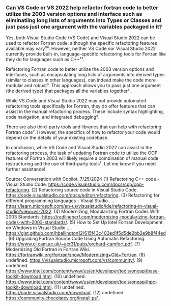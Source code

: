 ### Can VS Code or VS 2022 help refactor fortran code to better utilize the 2003 version options and interface such as eliminatiing long lists of arguments into Types or Classes and just pass just one argument with the variables packaged in it?

Yes, both Visual Studio Code (VS Code) and Visual Studio 2022 can be used to refactor Fortran code, although the specific refactoring features available may vary⁵⁶. However, neither VS Code nor Visual Studio 2022 currently provide built-in, language-specific refactoring tools for Fortran like they do for languages such as C++⁵¹.

Refactoring Fortran code to better utilize the 2003 version options and interfaces, such as encapsulating long lists of arguments into derived types (similar to classes in other languages), can indeed make the code more modular and robust³. This approach allows you to pass just one argument (the derived type) that packages all the variables together³.

While VS Code and Visual Studio 2022 may not provide automated refactoring tools specifically for Fortran, they do offer features that can assist in the manual refactoring process. These include syntax highlighting, code navigation, and integrated debugging².

There are also third-party tools and libraries that can help with refactoring Fortran code⁷. However, the specifics of how to refactor your code would depend on the details of your existing codebase.

In conclusion, while VS Code and Visual Studio 2022 can assist in the refactoring process, the task of updating Fortran code to utilize the OOP features of Fortran 2003 will likely require a combination of manual code restructuring and the use of third-party tools⁷. Let me know if you need further assistance!

Source: Conversation with Copilot, 7/25/2024
(1) Refactoring C++ code - Visual Studio Code. https://code.visualstudio.com/docs/cpp/cpp-refactoring.
(2) Refactoring source code in Visual Studio Code. https://code.visualstudio.com/docs/editor/refactoring.
(3) Refactoring for different programming languages - Visual Studio .... https://learn.microsoft.com/en-us/visualstudio/ide/refactoring-in-visual-studio?view=vs-2022.
(4) Modernizing, Modularizing Fortran Codes With 2003 Standards. https://redlineperf.com/modernizing-modularizing-fortran-codes-with-2003-standards/.
(5) How to Set Up Intel Fortran Development on Windows in Visual Studio .... https://gist.github.com/hballington12/615f43c403ed1f5d5de2bb2e9b8f44ed.
(6) Upgrading Fortran Source Code Using Automatic Refactoring. https://www.cl.cam.ac.uk/~acr31/pubs/orchard-camfort.pdf.
(7) Modernizing Old Fortran in Fortran Wiki. https://fortranwiki.org/fortran/show/Modernizing+Old+Fortran.
(8) undefined. https://visualstudio.microsoft.com/vs/community/.
(9) undefined. https://www.intel.com/content/www/us/en/developer/tools/oneapi/base-toolkit-download.html.
(10) undefined. https://www.intel.com/content/www/us/en/developer/tools/oneapi/hpc-toolkit-download.html.
(11) undefined. https://code.visualstudio.com/download.
(12) undefined. https://community.chocolatey.org/install.ps1.
